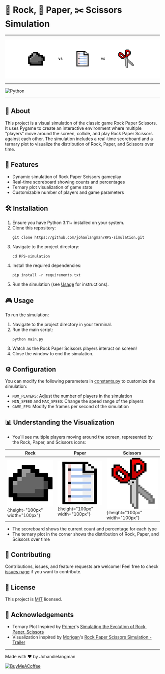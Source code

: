# 🗿 Rock, 📄 Paper, ✂️ Scissors Simulation

***

![Rock Paper Scissors Banner](docs/banner.png)

***

![Python](https://img.shields.io/badge/python-3670A0?style=for-the-badge&logo=python&logoColor=ffdd54)

***

## 📜 About

This project is a visual simulation of the classic game Rock Paper Scissors. It uses Pygame to create an interactive environment where multiple "players" move around the screen, collide, and play Rock Paper Scissors against each other. The simulation includes a real-time scoreboard and a ternary plot to visualize the distribution of Rock, Paper, and Scissors over time.

## 🚀 Features

- Dynamic simulation of Rock Paper Scissors gameplay
- Real-time scoreboard showing counts and percentages
- Ternary plot visualization of game state
- Customizable number of players and game parameters

## 🛠️ Installation

1. Ensure you have Python 3.11+ installed on your system.
2. Clone this repository:
   ```
   git clone https://github.com/johanlangman/RPS-simulation.git
   ```
3. Navigate to the project directory:
   ```
   cd RPS-simulation
   ```
4. Install the required dependencies:
   ```
   pip install -r requirements.txt
   ```
5. Run the simulation (see [Usage](#-usage) for instructions).

## 🎮 Usage

To run the simulation:

1. Navigate to the project directory in your terminal.
2. Run the main script:
   ```
   python main.py
   ```
3. Watch as the Rock Paper Scissors players interact on screen!
4. Close the window to end the simulation.

## ⚙️ Configuration

You can modify the following parameters in [constants.py](constants.py) to customize the simulation:

- `NUM_PLAYERS`: Adjust the number of players in the simulation
- `MIN_SPEED` and `MAX_SPEED`: Change the speed range of the players
- `GAME_FPS`: Modify the frames per second of the simulation

## 📊 Understanding the Visualization

- You'll see multiple players moving around the screen, represented by the Rock, Paper, and Scissors icons:


| Rock | Paper | Scissors |
|------|-------|----------|
| ![resources/bmp/rock.bmp](resources/bmp/rock.bmp){:height="100px" width="100px"} | ![resources/bmp/paper.bmp](resources/bmp/paper.bmp){:height="100px" width="100px"} | ![resources/bmp/scissors.bmp](resources/bmp/scissors.bmp){:height="100px" width="100px"} |


- The scoreboard shows the current count and percentage for each type
- The ternary plot in the corner shows the distribution of Rock, Paper, and Scissors over time

## 🤝 Contributing

Contributions, issues, and feature requests are welcome! Feel free to check [issues page](https://github.com/Johandielangman/RPS-simulation/issues) if you want to contribute.

## 📝 License

This project is [MIT](https://choosealicense.com/licenses/mit/) licensed.

## 🙏 Acknowledgements

- Ternary Plot Inspired by [Primer](https://www.youtube.com/@PrimerBlobs)'s [Simulating the Evolution of Rock, Paper, Scissors](https://youtu.be/tCoEYFbDVoI)
- Visualization inspired by [Morigan](https://www.youtube.com/@morigan2770)'s [Rock Paper Scissors Simulation - Trailer](https://youtu.be/plOQ7n8VXNw)

---

Made with ❤️ by Johandielangman

[![BuyMeACoffee](https://img.shields.io/badge/Buy_Me_A_Coffee-FFDD00?style=for-the-badge&logo=buy-me-a-coffee&logoColor=black)](https://buymeacoffee.com/johanlangman)